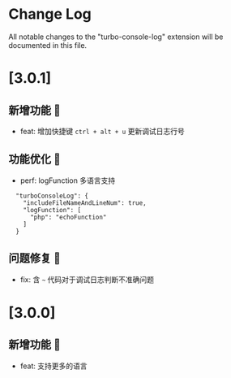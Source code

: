 # Change Log

All notable changes to the "turbo-console-log" extension will be documented in this file.

# [3.0.1]

## 新增功能 🌱
* feat: 增加快捷键 `ctrl + alt + u` 更新调试日志行号

## 功能优化 🚀
* perf: logFunction 多语言支持
```
  "turboConsoleLog": {
    "includeFileNameAndLineNum": true,
    "logFunction": [
      "php": "echoFunction"
    ]
  }
```

## 问题修复 🐛
* fix: 含 `~` 代码对于调试日志判断不准确问题

# [3.0.0]

## 新增功能 🌱
* feat: 支持更多的语言
